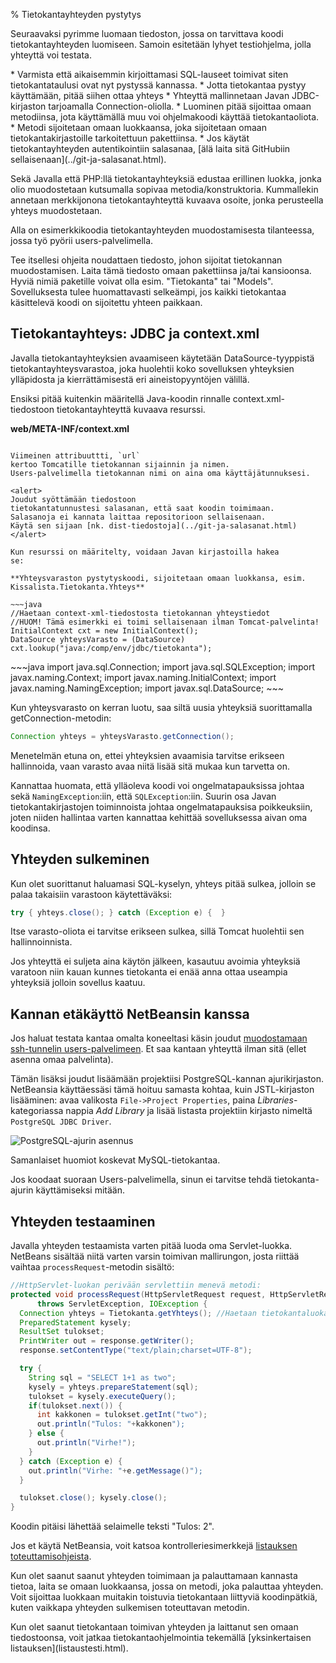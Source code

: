 % Tietokantayhteyden pystytys
<!-- order: 1 -->
<!-- tags: viikko2-java -->

Seuraavaksi pyrimme luomaan tiedoston, jossa on tarvittava koodi
tietokantayhteyden luomiseen.
Samoin esitetään lyhyet testiohjelma, jolla yhteyttä voi testata. 

<summary>
* Varmista että aikaisemmin kirjoittamasi SQL-lauseet toimivat siten tietokantataulusi ovat nyt pystyssä kannassa.
* Jotta tietokantaa pystyy käyttämään, pitää siihen ottaa yhteys
    * Yhteyttä mallinnetaan Javan JDBC-kirjaston tarjoamalla Connection-oliolla.
    * Luominen pitää sijoittaa omaan metodiinsa, jota käyttämällä muu voi ohjelmakoodi käyttää tietokantaoliota.
    * Metodi sijoitetaan omaan luokkaansa, joka sijoitetaan omaan tietokantakirjastoille tarkoitettuun pakettiinsa.
* Jos käytät tietokantayhteyden autentikointiin salasanaa, [älä laita sitä GitHubiin sellaisenaan](../git-ja-salasanat.html).
</summary>

Sekä Javalla että PHP:llä tietokantayhteyksiä edustaa erillinen luokka,
jonka olio muodostetaan kutsumalla sopivaa metodia/konstruktoria.
Kummallekin annetaan merkkijonona tietokantayhteyttä kuvaava osoite,
jonka perusteella yhteys muodostetaan. 

Alla on esimerkkikoodia tietokantayhteyden muodostamisesta 
tilanteessa, jossa työ pyörii users-palvelimella.

Tee itsellesi ohjeita noudattaen tiedosto, johon sijoitat 
tietokannan muodostamisen. 
Laita tämä tiedosto omaan pakettiinsa ja/tai kansioonsa.
Hyviä nimiä paketille voivat olla esim. "Tietokanta" tai "Models".
Sovelluksesta tulee huomattavasti selkeämpi, jos kaikki tietokantaa käsittelevä
koodi on sijoitettu yhteen paikkaan.

## Tietokantayhteys: JDBC ja context.xml

Javalla tietokantayhteyksien avaamiseen
käytetään DataSource-tyyppistä tietokantayhteysvarastoa,
joka huolehtii koko sovelluksen yhteyksien ylläpidosta 
ja kierrättämisestä eri aineistopyyntöjen välillä.

Ensiksi pitää kuitenkin määritellä Java-koodin rinnalle context.xml-tiedostoon
tietokantayhteyttä kuvaava resurssi.

**web/META-INF/context.xml**

~~~xml<include src="../../suunnittelu_ja_tyoymparisto/esimerkit/context.xml" />~~~

Viimeinen attribuuttti, `url` 
kertoo Tomcatille tietokannan sijainnin ja nimen. 
Users-palvelimella tietokannan nimi on aina oma käyttäjätunnuksesi.

<alert>
Joudut syöttämään tiedostoon
tietokantatunnustesi salasanan, että saat koodin toimimaan.
Salasanoja ei kannata laittaa repositorioon sellaisenaan.
Käytä sen sijaan [nk. dist-tiedostoja](../git-ja-salasanat.html)
</alert>

Kun resurssi on määritelty, voidaan Javan kirjastoilla hakea
se:

**Yhteysvaraston pystytyskoodi, sijoitetaan omaan luokkansa, esim. Kissalista.Tietokanta.Yhteys**

~~~java
//Haetaan context-xml-tiedostosta tietokannan yhteystiedot
//HUOM! Tämä esimerkki ei toimi sellaisenaan ilman Tomcat-palvelinta!
InitialContext cxt = new InitialContext();
DataSource yhteysVarasto = (DataSource) cxt.lookup("java:/comp/env/jdbc/tietokanta");
~~~

<expandable title="Yllä olevan koodin vaatimat importit">
~~~java
import java.sql.Connection;
import java.sql.SQLException;
import javax.naming.Context;
import javax.naming.InitialContext;
import javax.naming.NamingException;
import javax.sql.DataSource;
~~~
</expandable>

Kun yhteysvarasto on kerran luotu, saa siltä uusia yhteyksiä 
suorittamalla getConnection-metodin:

~~~java
Connection yhteys = yhteysVarasto.getConnection(); 
~~~

Menetelmän etuna on, ettei yhteyksien avaamisia tarvitse
erikseen hallinnoida, vaan varasto avaa niitä 
lisää sitä mukaa kun tarvetta on. 

Kannattaa huomata, että ylläoleva koodi voi ongelmatapauksissa johtaa sekä
`NamingException`:iin, että `SQLException`:iin. 
Suurin osa Javan tietokantakirjastojen toiminnoista
johtaa ongelmatapauksisa poikkeuksiin, joten niiden hallintaa varten kannattaa
kehittää sovelluksessa aivan oma koodinsa.

## Yhteyden sulkeminen

Kun olet suorittanut haluamasi SQL-kyselyn, yhteys pitää sulkea, 
jolloin se palaa takaisiin varastoon käytettäväksi:

~~~java
try { yhteys.close(); } catch (Exception e) {  }
~~~

Itse varasto-oliota ei tarvitse erikseen sulkea, sillä
Tomcat huolehtii sen hallinnoinnista.

<alert>
Jos yhteyttä ei suljeta aina käytön jälkeen, kasautuu 
avoimia yhteyksiä varatoon niin kauan kunnes tietokanta ei enää
anna ottaa useampia yhteyksiä jolloin sovellus kaatuu.
</alert>

## Kannan etäkäyttö NetBeansin kanssa

Jos haluat testata kantaa omalta koneeltasi käsin 
joudut
[muodostamaan ssh-tunnelin users-palvelimeen]({{rootdir}}pystytys/postgres-ssh-tunneli.html).
Et saa kantaan yhteyttä ilman sitä (ellet asenna omaa palvelinta).

Tämän lisäksi
joudut lisäämään projektiisi 
PostgreSQL-kannan ajurikirjaston.
NetBeansia käyttäessäsi tämä hoituu samasta kohtaa, kuin JSTL-kirjaston lisääminen:
avaa valikosta `File->Project Properties`,
paina _Libraries_-kategoriassa nappia _Add Library_ ja 
lisää listasta projektiin kirjasto nimeltä `PostgreSQL JDBC Driver`.

![PostgreSQL-ajurin asennus]({{myimgdir}}postgres-ajuri.png)

Samanlaiset huomiot koskevat MySQL-tietokantaa.

Jos koodaat suoraan Users-palvelimella, sinun ei tarvitse tehdä tietokanta-ajurin käyttämiseksi mitään.

## Yhteyden testaaminen

Javalla yhteyden testaamista varten pitää luoda
oma Servlet-luokka.
NetBeans sisältää niitä varten varsin toimivan
mallirungon, josta riittää vaihtaa `processRequest`-metodin
sisältö:

~~~java
//HttpServlet-luokan perivään servlettiin menevä metodi:
protected void processRequest(HttpServletRequest request, HttpServletResponse response)
      throws ServletException, IOException {
  Connection yhteys = Tietokanta.getYhteys(); //Haetaan tietokantaluokalta yhteysolio
  PreparedStatement kysely;
  ResultSet tulokset;
  PrintWriter out = response.getWriter(); 
  response.setContentType("text/plain;charset=UTF-8");

  try {
    String sql = "SELECT 1+1 as two";
    kysely = yhteys.prepareStatement(sql);
    tulokset = kysely.executeQuery();
    if(tulokset.next()) {
      int kakkonen = tulokset.getInt("two");
      out.println("Tulos: "+kakkonen"); 
    } else {
      out.println("Virhe!"); 
    }
  } catch (Exception e) {
    out.println("Virhe: "+e.getMessage()"); 
  }

  tulokset.close(); kysely.close();
}
~~~

Koodin pitäisi lähettää selaimelle teksti "Tulos: 2".

Jos et käytä NetBeansia, voit katsoa kontrolleriesimerkkejä
[listauksen toteuttamisohjeista](listaustesti.html).

Kun olet saanut saanut yhteyden toimimaan ja palauttamaan kannasta tietoa,
laita se omaan luokkaansa, jossa on metodi, joka palauttaa yhteyden. 
Voit sijoittaa luokkaan 
muitakin toistuvia tietokantaan liittyviä koodinpätkiä, 
kuten vaikkapa yhteyden sulkemisen toteuttavan metodin.

<next>
Kun olet saanut tietokantaan toimivan yhteyden ja laittanut sen omaan tiedostoonsa, 
voit jatkaa tietokantaohjelmointia
tekemällä [yksinkertaisen listauksen](listaustesti.html).
</next>
